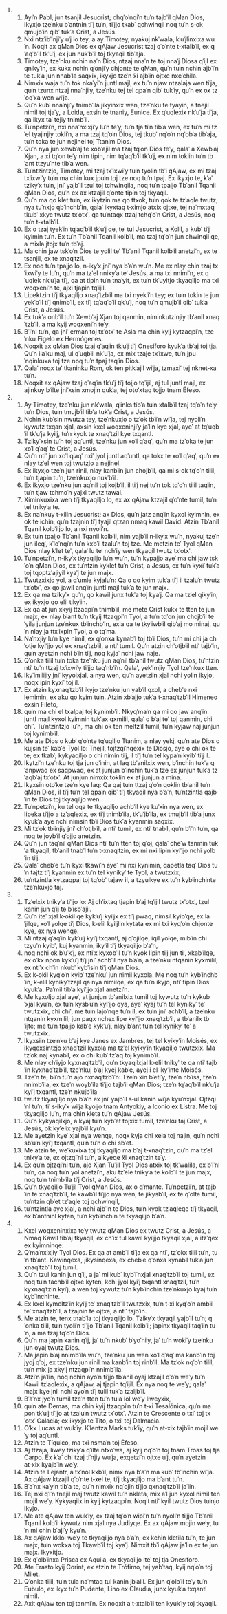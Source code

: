<ol>
  <li>
    <ol>
      <li>Ayiˈn Pabl, jun tsanjil Jesucrist; chqˈoˈnqiˈn tuˈn tajbˈil qMan Dios, ikyxjo tzeˈnku bˈantnin tiˈj tuˈn, tiˈjjo tkabˈ qchwinqil noq tuˈn s‑ok qmujbˈin qibˈ tukˈa Crist, a Jesús.</li>
      <li>Nxi ntzˈibˈinjiˈy uˈj lo tey, a ay Timotey, nyakuj nkˈwala, kˈuˈjlinxixa wuˈn. Noqit ax qMan Dios ex qAjaw Jesucrist tzaj qˈoˈnte t‑xtalbˈil, ex qˈaqˈbˈil tkˈuˈj, ex jun nukˈbˈil toj tkyaqil tibˈaja.</li>
      <li>Timotey, tzeˈnku nchin naˈn Dios, ntzaj nnaˈn te toj nnaˈj Diosa qˈijl ex qnikyˈin, ex kukx nchin qˈonjiˈy chjonte te qMan, quˈn tuˈn nchin ajbˈiˈn te tukˈa jun nnabˈla saqxix, ikyxjo tzeˈn ẍi ajbˈin ojtxe nxeˈchila.</li>
      <li>Nimxix waja tuˈn tok nkaˈyiˈn juntl majl, ex tuˈn njaw ntzalaja wen tiˈja, quˈn tzunx ntzaj nnaˈnjiˈy, tzeˈnku tej tel qpaˈn qibˈ tukˈiy, quˈn ex ox tzˈoqˈxa wen wiˈja.</li>
      <li>Quˈn kubˈ nnaˈnjiˈy tnimbˈila jikyinxix wen, tzeˈnku te tyayin, a tnejil nimil toj tjaˈy, a Loida, exsin te tnaniy, Eunice. Ex qˈuqlexix nkˈuˈja tiˈja, qa ikyx taˈ tejiy tnimbˈil.</li>
      <li>Tuˈnpetziˈn, nxi nnaˈnxixjiˈy luˈn teˈy, tuˈn tja tiˈn tibˈa wen, ex tuˈn mi tzˈel tyajinjiy tokliˈn, a ma tzaj tqˈoˈn Dios, tej tkubˈ nqˈoˈn nqˈobˈa tibˈaja, tuˈn toka te jun nejinel toj Ttanim Dios.</li>
      <li>Quˈn nya jun xewbˈaj te xobˈajil ma tzaj tqˈon Dios teˈy, qalaˈ a Xewbˈaj Xjan, a xi tqˈon teˈy nim tipin, nim tqˈaqˈbˈil tkˈuˈj, ex nim toklin tuˈn tbˈant ttzyuˈnte tibˈa wen.</li>
      <li>Tuˈntzintzjo, Timotey, mi tzaj txˈixwiˈy tuˈn tyolin tbˈi qAjaw, ex mi tzaj txˈixwiˈy tuˈn ma chin kux jpuˈn toj tze noq tuˈn tpaj. Ex ikyxjo te, kˈaˈ tzikyˈx tuˈn, jniˈ yajbˈil tzul toj tchwinqila, noq tuˈn tpajjo Tbˈanil Tqanil qMan Dios, quˈn ex ax ktzajil qˈonte tipin toj tkyaqil.</li>
      <li>Quˈn ma qo klet tuˈn, ex ikytzin ma qo ttxok, tuˈn qok te tzˈaqle twutz, nya tuˈnxjo qbˈinchbˈin, qalaˈ ikyxtaq t‑ximjo atxix ojtxe, tej naˈmxtaq tkubˈ xkye twutz txˈotxˈ, qa tuˈntaqx ttzaj tchqˈoˈn Crist, a Jesús, noq tuˈn t‑xtalbˈil.</li>
      <li>Ex o tzaj tyekˈin tqˈaqˈbˈil tkˈuˈj qe, teˈ tul Jesucrist, a Kolil, a kubˈ tiˈj kyimin tuˈn. Ex tuˈn Tbˈanil Tqanil kolbˈil, ma tzaj tqˈoˈn jun chwinqil qe, a mixla jtojx tuˈn tbˈaj.</li>
      <li>Ma chin jaw tskˈoˈn Dios te yolil teˈ Tbˈanil Tqanil kolbˈil anetziˈn, ex te tsanjil, ex te xnaqˈtzil.</li>
      <li>Ex noq tuˈn tpajjo lo, n‑ikyˈx jniˈ nya bˈaˈn wuˈn. Me ex nlay chin tzaj txˈixwiˈy te luˈn, quˈn ma tzˈel nnikyˈa teˈ Jesús, a ma txi nnimiˈn, ex qˈuqlek nkˈuˈja tiˈj, qa at tipin tuˈn tnaˈyit, ex tuˈn tkˈuyitjo tkyaqiljo ma txi woqxeniˈn te, ajxi tjapin tqˈijil.</li>
      <li>Lipektzin tiˈj tkyaqiljo xnaqˈtzbˈil ma txi nyekˈiˈn tey; ex tuˈn tokin te jun yekˈbˈil tiˈj qnimbˈil, ex tiˈj tqˈaqˈbˈil qkˈuˈj, noq tuˈn qmujbˈil qibˈ tukˈa Crist, a Jesús.</li>
      <li>Ex tukˈa onbˈil tuˈn Xewbˈaj Xjan toj qanmin, niminkutzinjiy tbˈanil xnaqˈtzbˈil, a ma kyij woqxeniˈn teˈy.</li>
      <li>Bˈiˈnl tuˈn, qa jniˈ erman toj txˈotxˈ te Asia ma chin kyij kytzaqpiˈn, tzeˈnku Figelo ex Hermógenes.</li>
      <li>Noqxit ax qMan Dios tzaj qˈaqˈin tkˈuˈj tiˈj Onesíforo kyukˈa tbˈaj toj tja. Quˈn ilaˈku maj, ul qˈuqbˈil nkˈuˈja, ex mix tzaje txˈixwe, tuˈn jpuˈnqinkuxa toj tze noq tuˈn tpaj taqˈin Dios.</li>
      <li>Qalaˈ noqx teˈ tkaninku Rom, ok ten pitkˈajil wiˈja, tzmaxiˈ tej nknet‑xa tuˈn.</li>
      <li>Noqxit ax qAjaw tzaj qˈaqˈin tkˈuˈj tiˈj tojjo tqˈijil, aj tul juntl majl, ex ajinkuy bˈilte jniˈxsin xmojin qukˈa, tej otoˈxtaq tojjo tnam Éfeso.</li>
    </ol>
  </li>
  <li>
    <ol>
      <li>Ay Timotey, tzeˈnku jun nkˈwala, qˈinks tibˈa tuˈn xtalbˈil tzaj tqˈoˈn teˈy tuˈn Dios, tuˈn tmujbˈil tibˈa tukˈa Crist, a Jesús.</li>
      <li>Nchin kubˈsin nwutza tey, tzeˈnkuxjo o tzˈok tbˈiˈn wiˈja, tej nyoliˈn kywutz txqan xjal, axsin kxel woqxeninjiˈy jaˈlin kye xjal, ayeˈ at tqˈuqbˈil tkˈuˈja kyiˈj, tuˈn kyok te xnaqˈtzil kye txqantl.</li>
      <li>Tzikyˈxsin tuˈn toj aqˈuntl, tzeˈnku jun xoˈl qˈaqˈ, quˈn ma tzˈoka te jun xoˈl qˈaqˈ te Crist, a Jesús.</li>
      <li>Quˈn ntiˈ jun xoˈl qˈaqˈ nxiˈ jyol juntl aqˈuntl, qa tokx te xoˈl qˈaqˈ, quˈn ex nlay tzˈel wen toj twutzjo a nejinel.</li>
      <li>Ex ikyxjo tzeˈn jun rinil, nlay kanbˈin jun chojbˈil, qa mi s‑ok tqˈoˈn tilil, tuˈn tjapin tuˈn, tzeˈnkuxjo nukˈbˈil.</li>
      <li>Ex ikyxjo tzeˈnku jun aqˈnil toj kojbˈil, il tiˈj nej tuˈn tok tqˈoˈn tilil taqˈin, tuˈn tjaw tchmoˈn yajxi twutz tawal.</li>
      <li>Ximinkuxixa wen tiˈj tkyaqiljo lo, ex ax qAjaw ktzajil qˈoˈnte tumil, tuˈn tel tnikyˈa te.</li>
      <li>Ex naˈnkuy t‑xilin Jesucrist; ax Dios, quˈn jatz anqˈin kyxol kyimnin, ex ok te ichin, quˈn tzajnin tiˈj tyajil qtzan nmaq kawil David. Atzin Tbˈanil Tqanil kolbˈiljo lo, a nxi nyoliˈn.</li>
      <li>Ex tuˈn tpajjo Tbˈanil Tqanil kolbˈil, nim yajbˈil n‑ikyˈx wuˈn, nyakuj tzeˈn jun ileqˈ, kˈloˈnqiˈn tuˈn kxbˈil tzaluˈn toj tze. Me metzin teˈ Tyol qMan Dios nlay kˈlet teˈ, qalaˈ lu teˈ nchˈiy wen tkyaqil twutz txˈotxˈ.</li>
      <li>Tuˈnpetziˈn, n‑ikyˈx tkyaqiljo luˈn wuˈn, tuˈn kypajjo ayeˈ ma chi jaw tskˈoˈn qMan Dios, ex tuˈntzin kyklet tuˈn Crist, a Jesús, ex tuˈn kyxiˈ tukˈa toj tqoptzˈajiyil kyaˈj te jun majx.</li>
      <li>Twutzxixjo yol, a qˈumle kyjaluˈn: Qa o qo kyim tukˈa tiˈj il tzaluˈn twutz txˈotxˈ, ex qo jawil anqˈin juntl majl tukˈa te jun majx.</li>
      <li>Ex qa ma tzikyˈx quˈn, qo kawil junx tukˈa toj kyaˈj. Qa ma tzˈel qikyˈin, ex ikyxjo qo elil tikyˈin.</li>
      <li>Ex qa at jun xkyij ttzaqpiˈn tnimbˈil, me mete Crist kukx te tten te jun majx, ex nlay bˈant tuˈn tkyij ttzaqpiˈn Tyol, a tuˈn tqˈon jun chojbˈil teˈyila junjun tzeˈnkux tbˈinchbˈin, exla qa te tkyˈiwbˈil qibˈaj mo minaj, quˈn nlay ja ttxˈixpin Tyol, a o tqˈma.</li>
      <li>Naˈnxjiy luˈn kye nimil, ex qˈonxa kynabˈl toj tbˈi Dios, tuˈn mi chi ja chˈotje kyiˈjjo yol ex xnaqˈtzbˈil, a ntiˈ tumil. Quˈn atzin chˈotjbˈil ntiˈ tajbˈin, quˈn ayetzin nchi bˈin tiˈj, noq kyjaˈ nchi jaw naje.</li>
      <li>Qˈonka tilil tuˈn toka tzeˈnku jun aqˈnil tbˈanil twutz qMan Dios, tuˈntzin ntiˈ tuˈn ttzaj txˈixwiˈy tiˈjjo taqˈnbˈiˈn. Qalaˈ, yekˈimjiy Tyol tzeˈnkux tten.</li>
      <li>Ikyˈimilijiy jniˈ kyyolxjal, a nya wen, quˈn ayetziˈn xjal nchi yolin ikyjo, noqx ipin kyxiˈ toj il.</li>
      <li>Ex atzin kyxnaqˈtzbˈil ikyjo tzeˈnku jun yabˈil qxol, a chebˈe nxi lemimin, ex aku qo kyim tuˈn. Atzin xbˈajjo tukˈa t‑xnaqˈtzbˈil Himeneo exsin Fileto,</li>
      <li>quˈn ma chi el txalpaj toj kynimbˈil. Nkyqˈmaˈn qa mi qo jaw anqˈin juntl majl kyxol kyimnin tukˈax qxmilil, qalaˈ o bˈaj teˈ toj qanmin, chi chiˈ. Tuˈntzintzjo luˈn, ma chi ok ten meltzˈil tumil, tuˈn kyjaw naj junjun toj kynimbˈil.</li>
      <li>Me ate Dios o kubˈ qˈoˈnte tqˈuqiljo Ttanim, a nlay yekj, quˈn ate Dios o kujsin teˈ kabˈe Tyol lo: Tnejil, tojtzqiˈnqexix te Diosjo, aye o chi ok te te; ex tkabˈ; kykyaqiljo o chi nimin tiˈj, il tiˈj tuˈn tel kypaˈn kyibˈ tiˈj il.</li>
      <li>Ikytziˈn tzeˈnku toj tja jun qˈinin, at laq tbˈanilxix wen, bˈinchin tukˈa qˈanpwaq ex saqpwaq, ex at junjun bˈinchin tukˈa tze ex junjun tukˈa tzˈaqbˈaj txˈotxˈ. At junjun nimxix toklin ex at junjun a mina.</li>
      <li>Ikyxsin otoˈke tzeˈn kye laq: Qa qaj tuˈn ttzaj qˈoˈn qoklin tbˈanil tuˈn qMan Dios, il tiˈj tuˈn tel qpaˈn qibˈ tiˈj tkyaqil nya bˈaˈn, tuˈntzintla qajbˈin te Dios toj tkyaqiljo wen.</li>
      <li>Tuˈnpetziˈn, ku tel oqa te tkyaqiljo achbˈil kye kuˈxin nya wen, ex lipeka tiˈjjo a tzˈaqlexix, ex tiˈj tnimbˈila, tkˈuˈjbˈila, ex tmujbˈil tibˈa junx kyukˈa aye nchi nimsin tbˈi Dios tukˈa kyanmin saqxix.</li>
      <li>Mi tzˈok tbˈinjiy jniˈ chˈotjbˈil, a ntiˈ tumil, ex ntiˈ tnabˈl, quˈn bˈiˈn tuˈn, qa noq te joybˈil qˈojjo anetziˈn.</li>
      <li>Quˈn jun taqˈnil qMan Dios ntiˈ tuˈn tten toj qˈoj, qalaˈ cheˈw tanmin tukˈa tkyaqil, tbˈanil tnabˈl tuˈn t‑xnaqˈtzin, ex mi nxi lipin kyiˈjjo nchi yolbˈin tiˈj.</li>
      <li>Qalaˈ chebˈe tuˈn kyxi tkawiˈn ayeˈ mi nxi kynimin, qapetla taqˈ Dios tuˈn tajtz tiˈj kyanmin ex tuˈn tel kynikyˈ te Tyol, a twutzxix,</li>
      <li>tuˈntzintla kytzaqpaj toj tqˈobˈ tajaw il, a tzyulkye ex tuˈn kybˈinchinte tzeˈnkuxjo taj.</li>
    </ol>
  </li>
  <li>
    <ol>
      <li>Tzˈelxix tnikyˈa tiˈjjo lo: Aj chˈixtaq tjapin bˈaj tqˈijil twutz txˈotxˈ, tzul kanin jun qˈij te bˈisbˈajil.</li>
      <li>Quˈn iteˈ xjal k‑okil qe kykˈuˈj kyiˈjx ex tiˈj pwaq, nimsil kyibˈqe, ex laˈjilqe, xoˈl yolqe tiˈj Dios, k‑elil kyiˈjlin kytata ex mi txi kyqˈoˈn chjonte kye, ex nya wenqe.</li>
      <li>Mi ntzaj qˈaqˈin kykˈuˈj kyiˈj txqantl, aj qˈojilqe, iqil yolqe, mibˈin chi tzyuˈn kyibˈ, kuj kyanmin, ikyˈil tiˈj tkyaqiljo bˈaˈn,</li>
      <li>noq nchi ok bˈuˈkˈj, ex ntiˈx kyxobˈil tuˈn kyok lipin tiˈj jun tiˈ, xkabˈilqe, ex oˈkx npon kykˈuˈj tiˈj jniˈ achbˈil nya bˈaˈn, a tzeˈnku ntqanin kyxmilil; ex ntiˈx chˈin nkubˈ kybˈisin tiˈj qMan Dios.</li>
      <li>Ex k‑okil kyqˈoˈn kyibˈ tzeˈnkuˈ jun nimil kyxola. Me noq tuˈn kybˈinchbˈin, k‑elil kynikyˈtzajil qa nya nimilqe, ex qa tuˈn ikyjo, ntiˈ tipin Dios kyukˈa. Paˈmil tibˈa kyiˈjjo xjal anetziˈn.</li>
      <li>Me kyxoljo xjal ayeˈ, at junjun tbˈanilxix tumil toj kywutz tuˈn kykubˈxjal kyuˈn, ex tuˈn kysbˈuˈn kyiˈjjo qya, ayeˈ kyaj tuˈn tel kynikyˈ teˈ twutzxix, chi chiˈ, me tuˈn lajoˈnqe tuˈn il, ex tuˈn jniˈ achbˈil, a tzeˈnku ntqanin kyxmilil, jun paqx nchex lipe kyiˈjjo xnaqˈtzbˈil, a tbˈanilx tbˈijte; me tuˈn tpajjo kabˈe kykˈuˈj, nlay bˈant tuˈn tel kynikyˈ teˈ a twutzxix.</li>
      <li>Ikyxsiˈn tzeˈnku bˈaj kye Janes ex Jambres, tej tel kyikyˈin Moisés, ex ikyqexsintzjo xnaqˈtzil kyxola ma tzˈel kyikyˈin tkyaqiljo twutzxix. Ma tzˈok naj kynabˈl, ex o chi kubˈ tzˈaq toj kynimbˈil.</li>
      <li>Me nlay chˈiyjo kyxnaqˈtzbˈil, quˈn tkyaqilxjal k‑elil tnikyˈ te qa ntiˈ tajbˈin kyxnaqˈtzbˈil, tzeˈnkuj bˈaj kyej kabˈe, ayej i el ikyˈinte Moisés.</li>
      <li>Tzeˈn te, bˈiˈn tuˈn ajo nxnaqˈtzbˈiˈn: Tzeˈn ẍin bˈetiˈy, tzeˈn nbˈisa, tzeˈn nnimbˈila, ex tzeˈn woybˈila tiˈjjo tajbˈil qMan Dios; tzeˈn tqˈaqˈbˈil nkˈuˈja kyiˈj txqantl, tzeˈn nkujbˈila</li>
      <li>twutz tkyaqiljo nya bˈaˈn ex jniˈ yajbˈil s‑ul kanin wiˈja kyuˈnxjal. Ojtzqiˈnl tuˈn, tiˈ s‑ikyˈx wiˈja kyojjo tnam Antyokiy, a Iconio ex Listra. Me toj tkyaqiljo luˈn, ma chin kleta tuˈn qAjaw Jesús.</li>
      <li>Quˈn kykyaqilxjo, a kyaj tuˈn kybˈet tojxix tumil, tzeˈnku taj Crist, a Jesús, ok kyˈelix yajbˈil kyuˈn.</li>
      <li>Me ayetzin kyeˈ xjal nya wenqe, noqx kyja chi xela toj najin, quˈn nchi sbˈuˈn kyiˈj txqantl, quˈn tuˈn o chi sbˈet.</li>
      <li>Me atzin te, weˈkuxixa toj tkyaqiljo ma bˈaj t‑xnaqˈtzin, quˈn ma tzˈel tnikyˈa te, ex ojtzqiˈnl tuˈn, alkyeqe ẍi xnaqˈtzin teˈy.</li>
      <li>Ex quˈn ojtzqiˈnl tuˈn, ajo Xjan Tuˈjil Tyol Dios atxix toj tkˈwalila, ex bˈiˈnl tuˈn, qa noq tuˈn yol anetziˈn, aku tzˈele tnikyˈa te kolbˈil te jun majx, noq tuˈn tnimbˈila tiˈj Crist, a Jesús.</li>
      <li>Quˈn tkyaqiljo Tuˈjil Tyol qMan Dios, ax o qˈmante. Tuˈnpetziˈn, at tajbˈin te xnaqˈtzbˈil, te kawbˈil tiˈjjo nya wen, te jikysbˈil, ex te qˈolte tumil, tuˈntzin qbˈet tzˈaqle toj qchwinqil,</li>
      <li>tuˈntzintla aye xjal, a nchi ajbˈin te Dios, tuˈn kyok tzˈaqleqe tiˈj tkyaqil, ex bˈantninl kyten, tuˈn kybˈinchin te tkyaqiljo bˈaˈn.</li>
    </ol>
  </li>
  <li>
    <ol>
      <li>Kxel woqxeninxixa teˈy twutz qMan Dios ex twutz Crist, a Jesús, a Nmaq Kawil tibˈaj tkyaqil, ex chˈix tul kawil kyiˈjjo tkyaqil xjal, a itzˈqex ex kyimninqe:</li>
      <li>Qˈmaˈnxixjiy Tyol Dios. Ex qa at ambˈil tiˈja ex qa ntiˈ, tzˈokx tilil tuˈn, tuˈn tbˈant. Kawinqexa, jikysinqexa, ex chebˈe qˈonxa kynabˈl tukˈa jun xnaqˈtzbˈil toj tumil.</li>
      <li>Quˈn tzul kanin jun qˈij, a jaˈ mi kubˈ kybˈiˈnxjal xnaqˈtzbˈil toj tumil, ex noq tuˈn tachbˈil ojtxe kyten, kchi jyol kyiˈj txqantl xnaqˈtzil, tuˈn kyxnaqˈtzin kyiˈj, a wen toj kywutz tuˈn kybˈinchin tzeˈnkuxjo kyaj tuˈn kybˈinchinte.</li>
      <li>Ex kxel kymeltzˈin kyiˈj teˈ xnaqˈtzbˈil twutzxix, tuˈn t‑xi kyqˈoˈn ambˈil teˈ xnaqˈtzbˈil, a tzajnin te ojtxe, a ntiˈ tajbˈin.</li>
      <li>Me atzin te, tenx tnabˈla toj tkyaqiljo lo. Tzikyˈx tkyaqil yajbˈil tuˈn; qˈonka tilil, tuˈn tyoliˈn tiˈjjo Tbˈanil Tqanil kolbˈil; japinx tkyaqil taqˈiˈn tuˈn, a ma tzaj tqˈoˈn Dios.</li>
      <li>Quˈn ma japin kanin qˈij, jaˈ tuˈn nkubˈ bˈyoˈniˈy, jaˈ tuˈn wokiˈy tzeˈnku jun oyaj twutz Dios.</li>
      <li>Ma japin bˈaj nnimbˈila wuˈn, tzeˈnku jun wen xoˈl qˈaqˈ ma kanbˈin toj jyoj qˈoj, ex tzeˈnku jun rinil ma kanbˈin toj rinbˈil. Ma tzˈok nqˈoˈn tilil, tuˈn mix ja xkyij ntzaqpiˈn nnimbˈila.</li>
      <li>Atziˈn jaˈlin, noq nchin ayoˈn tiˈjjo tbˈanil oyaj ktzajil qˈoˈn weˈy tuˈn Kawil tzˈaqlexix, a qAjaw, aj tjapin tqˈijil. Ex nya noq te weˈy; qalaˈ majx kye jniˈ nchi ayoˈn tiˈj tulil tukˈa tzaljbˈil.</li>
      <li>Bˈaˈnx jyoˈn tumil tzeˈn tten tuˈn tula lol weˈy liweyxix,</li>
      <li>quˈn ate Demas, ma chin kyij ttzaqpiˈn tuˈn t‑xi Tesalónica, quˈn ma pon tkˈuˈj tiˈjjo at tzaluˈn twutz txˈotxˈ. Atzin te Crescente o txiˈ toj txˈotxˈ Galacia; ex ikyxjo te Tito, o txiˈ toj Dalmacia.</li>
      <li>Oˈkx Lucas at wukˈiy. Kˈlentza Marks tukˈiy, quˈn at‑xix tajbˈin mojil weˈy toj aqˈuntl.</li>
      <li>Atzin te Tíquico, ma txi nsmaˈn toj Éfeso.</li>
      <li>Aj ttzaja, liwey tzikyˈa qˈilte ntxoˈwa, aj kyij nqˈoˈn toj tnam Troas toj tja Carpo. Ex kˈaˈ chi tzaj tiˈnjiy wuˈja, exqetziˈn ojtxe uˈj, quˈn ayetzin at‑xix kyajbˈin weˈy.</li>
      <li>Atzin te Lejantr, a txˈnol kxbˈil, nimx nya bˈaˈn ma kubˈ tbˈinchin wiˈja. Ax qAjaw ktzajil qˈoˈnte t‑xel te, tiˈj tkyaqiljo ma bˈant tuˈn.</li>
      <li>Bˈaˈnx kaˈyin tibˈa te, quˈn nimxix nqˈojin tiˈjjo qxnaqˈtzbˈil jaˈlin.</li>
      <li>Tej nxi qˈiˈn tnejil maj twutz kawil tuˈn nkleta, mix aˈl jun kyxol nimil ten mojil weˈy. Kykyaqilx in kyij kytzaqpiˈn. Noqit ntiˈ kyil twutz Dios tuˈnjo ikyjo.</li>
      <li>Me ate qAjaw ten wukˈiy, ex tzaj tqˈoˈn wipiˈn tuˈn nyoliˈn tiˈjjo Tbˈanil Tqanil kolbˈil kywutz nim xjal nya Judiyqe. Ex ax qAjaw mojin weˈy, tuˈn mi chin bˈajiˈy kyuˈn.</li>
      <li>Ax qAjaw kklol weˈy te tkyaqiljo nya bˈaˈn, ex kchin kletila tuˈn, te jun majx, tuˈn wokxa toj Tkawbˈil toj kyaˈj. Nimxit tbˈi qAjaw jaˈlin ex te jun majx. Ikyxitjo.</li>
      <li>Ex qˈolbˈinxa Prisca ex Aquila, ex tkyaqiljo iteˈ toj tja Onesíforo.</li>
      <li>Ate Erasto kyij Corint, ex atzin te Trófimo, tej yabˈtaq, kyij nqˈoˈn toj Milet.</li>
      <li>Qˈonka tilil, tuˈn tula naˈmtaq tul kanin jbˈalil. Ex jun qˈolbˈil teˈy tuˈn Eubulo, ex ikyx tuˈn Pudente, Lino ex Claudia, junx kyukˈa txqantl nimil.</li>
      <li>Axit qAjaw ten toj tanmiˈn. Ex noqxit a t‑xtalbˈil ten kyukˈiy toj tkyaqil.</li>
    </ol>
  </li>
</ol>
